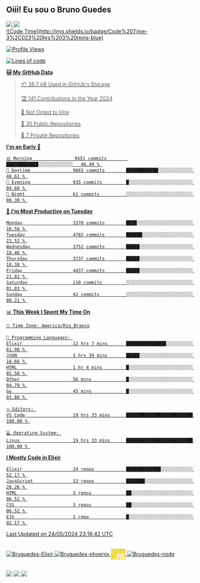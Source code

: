 ## Oiii! Eu sou o Bruno Guedes
 <div>
  <a href="https://github.com/bruguedes">
  <img height="180em" src="https://github-readme-stats.vercel.app/api?username=bruguedes&show_icons=true&theme=dark&include_all_commits=true&count_private=true"/>
  <img height="180em" src="https://github-readme-stats.vercel.app/api/top-langs/?username=bruguedes&layout=compact&langs_count=7&theme=dark"/>
</div>
<div>
  <!--START_SECTION:waka-->
![Code Time](http://img.shields.io/badge/Code%20Time-3%2C023%20hrs%203%20mins-blue)

![Profile Views](http://img.shields.io/badge/Profile%20Views-0-blue)

![Lines of code](https://img.shields.io/badge/From%20Hello%20World%20I%27ve%20Written-4.5%20million%20lines%20of%20code-blue)

**🐱 My GitHub Data** 

> 📦 36.7 kB Used in GitHub's Storage 
 > 
> 🏆 141 Contributions in the Year 2024
 > 
> 🚫 Not Opted to Hire
 > 
> 📜 35 Public Repositories 
 > 
> 🔑 7 Private Repositories 
 > 
**I'm an Early 🐤** 

```text
🌞 Morning                9451 commits        ████████████░░░░░░░░░░░░░   46.49 % 
🌆 Daytime                9883 commits        ████████████░░░░░░░░░░░░░   48.61 % 
🌃 Evening                935 commits         █░░░░░░░░░░░░░░░░░░░░░░░░   04.60 % 
🌙 Night                  61 commits          ░░░░░░░░░░░░░░░░░░░░░░░░░   00.30 % 
```
📅 **I'm Most Productive on Tuesday** 

```text
Monday                   3370 commits        ████░░░░░░░░░░░░░░░░░░░░░   16.58 % 
Tuesday                  4782 commits        ██████░░░░░░░░░░░░░░░░░░░   23.52 % 
Wednesday                3752 commits        █████░░░░░░░░░░░░░░░░░░░░   18.46 % 
Thursday                 3737 commits        █████░░░░░░░░░░░░░░░░░░░░   18.38 % 
Friday                   4437 commits        █████░░░░░░░░░░░░░░░░░░░░   21.82 % 
Saturday                 210 commits         ░░░░░░░░░░░░░░░░░░░░░░░░░   01.03 % 
Sunday                   42 commits          ░░░░░░░░░░░░░░░░░░░░░░░░░   00.21 % 
```


📊 **This Week I Spent My Time On** 

```text
🕑︎ Time Zone: America/Rio_Branco

💬 Programming Languages: 
Elixir                   12 hrs 7 mins       ███████████████░░░░░░░░░░   61.98 % 
JSON                     3 hrs 39 mins       █████░░░░░░░░░░░░░░░░░░░░   18.66 % 
HTML                     1 hr 4 mins         █░░░░░░░░░░░░░░░░░░░░░░░░   05.50 % 
Other                    56 mins             █░░░░░░░░░░░░░░░░░░░░░░░░   04.79 % 
Go                       45 mins             █░░░░░░░░░░░░░░░░░░░░░░░░   03.86 % 

🔥 Editors: 
VS Code                  19 hrs 33 mins      █████████████████████████   100.00 % 

💻 Operating System: 
Linux                    19 hrs 33 mins      █████████████████████████   100.00 % 
```

**I Mostly Code in Elixir** 

```text
Elixir                   24 repos            █████████████░░░░░░░░░░░░   52.17 % 
JavaScript               13 repos            ███████░░░░░░░░░░░░░░░░░░   28.26 % 
HTML                     3 repos             ██░░░░░░░░░░░░░░░░░░░░░░░   06.52 % 
CSS                      3 repos             ██░░░░░░░░░░░░░░░░░░░░░░░   06.52 % 
EJS                      1 repo              █░░░░░░░░░░░░░░░░░░░░░░░░   02.17 % 
```




 Last Updated on 24/05/2024 23:18:42 UTC
<!--END_SECTION:waka-->
</div>
<div style="display: inline_block"><br>
  <img align="center" alt="Bruguedes-Elixir" height="30" width="40" src="https://cdn.jsdelivr.net/gh/devicons/devicon/icons/elixir/elixir-original.svg">
   <img align="center" alt="Bruguedes-phoenix" height="30" width="40" src="https://cdn.jsdelivr.net/gh/devicons/devicon/icons/phoenix/phoenix-original.svg">
  <img align="center" alt="Bruguedes-JavaScript" height="30" width="40" src="https://raw.githubusercontent.com/devicons/devicon/master/icons/javascript/javascript-plain.svg">
  <img align="center" alt="Bruguedes-node" height="30" width="40" src="https://cdn.jsdelivr.net/gh/devicons/devicon/icons/nodejs/nodejs-plain.svg">

</div>

  ##

<div>
  <a href="https://instagram.com/bruguedes21" target="_blank"><img src="https://img.shields.io/badge/-Instagram-%23E4405F?style=for-the-badge&logo=instagram&logoColor=white" target="_blank"></a>
  <a href="https://www.linkedin.com/in/bruguesil/" target="_blank"><img src="https://img.shields.io/badge/-LinkedIn-%230077B5?style=for-the-badge&logo=linkedin&logoColor=white" target="_blank"></a>
  <a href="https://t.me/bruguesil" target="_blank"><img src="https://img.shields.io/badge/Telegram-2CA5E0?style=for-the-badge&logo=telegram&logoColor=white" target="_blank"></a>

</div>
